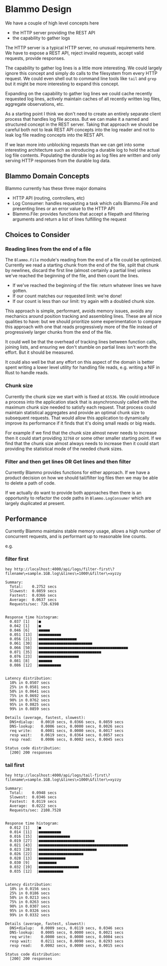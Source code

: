 # Blammo Design

We have a couple of high level concepts here

- the HTTP server providing the REST API
- the capability to gather logs

The HTTP server is a typical HTTP server, no unusual requirements here. We have to expose a REST API, reject invalid requests, accept valid requests, provide responses.

The capability to gather log lines is a little more interesting. We could largely ignore this concept and simply do calls to the filesystem from every HTTP request. We could even shell out to command line tools like `tail` and `grep` but it might be more interesting to expand this concept.

Expanding on the capability to gather log lines we could cache recently requested log lines, actively maintain caches of all recently written log files, aggregate observations, etc.

As a starting point I think we don't need to create an entirely separate client process that handles log file access. But we can make it a named and structured concept in the REST server. Taking that approach we should be careful both not to leak REST API concepts into the log reader and not to leak log file reading concepts into the REST API.

If we lean more into unblocking requests than we can get into some interesting architecture such as introducing a durable log to hold the actual log file contents. Populating the durable log as log files are written and only serving HTTP responses from the durable log data.

## Blammo Domain Concepts

Blammo currently has these three major domains

- HTTP API (routing, controllers, etc)
- Log Consumer: handles requesting a task which calls Blammo.File and presenting lines or an error value to the HTTP API
- Blammo.File: provides functions that accept a filepath and filtering arguments and return a list of lines fulfilling the request

## Choices to Consider

### Reading lines from the end of a file

The `Blammo.File` module's reading from the end of a file could be optimized. Currently we read a starting chunk from the end of the file, split that chunk by newlines, discard the first line (almost certainly a partial line) unless we've reached the beginning of the file, and then count the lines.

- If we've reached the beginning of the file: return whatever lines we have gotten.
- If our count matches our requested limit: we're done!
- If our count is less than our limit: try again with a doubled chunk size.

This approach is simple, performant, avoids memory issues, avoids any mechanics around position tracking and assembling lines. These are all nice qualities to have: but we should prioritize some experimentation to compare this approach with one that reads progressively more of the file instead of progressively larger chunks from the end of the file.

It could well be that the overhead of tracking lines between function calls, joining lists, and ensuring we don't stumble on partial lines isn't worth the effort. But it should be measured.

It could also well be that any effort on this aspect of the domain is better spent writing a lower level utility for handling file reads, e.g. writing a NIF in Rust to handle reads.

### Chunk size

Currently the chunk size we start with is fixed at `65536`. We could introduce a process into the application stack that is asynchronously called with the maximum chunk size needed to satisfy each request. That process could maintain statistical aggregates and provide an optimal chunk size to subsequent requests. That would allow this application to dynamically improve its performance if it finds that it's doing small reads or big reads.

For example if we find that the chunk size almost never needs to increase then it could start providing `32768` or some other smaller starting point. If we find that the chunk size almost always needs to increase then it could start providing the statistical mode of the needed chunk sizes.

### Filter and then get lines OR Get lines and then filter

Currently Blammo provides functions for either approach. If we have a product decision on how we should tail/filter log files then we may be able to delete a path of code.

If we actually do want to provide both approaches then there is an opportunity to refactor the code paths in `Blammo.LogConsumer` which are largely duplicated at present.

## Performance

Currently Blammo maintains stable memory usage, allows a high number of concurrent requests, and is performant up to reasonable line counts.

e.g.

### filter first

```
hey http://localhost:4000/api/logs/filter-first\?filename\=sample.1GB.log\&lines\=1000\&filter\=xyzzy

Summary:
  Total:    0.2752 secs
  Slowest:  0.0859 secs
  Fastest:  0.0366 secs
  Average:  0.0637 secs
  Requests/sec: 726.6398


Response time histogram:
  0.037 [1]   |■
  0.042 [1]   |■
  0.046 [6]   |■■■■■
  0.051 [13]  |■■■■■■■■■■
  0.056 [21]  |■■■■■■■■■■■■■■■■■
  0.061 [30]  |■■■■■■■■■■■■■■■■■■■■■■■■
  0.066 [50]  |■■■■■■■■■■■■■■■■■■■■■■■■■■■■■■■■■■■■■■■■
  0.071 [35]  |■■■■■■■■■■■■■■■■■■■■■■■■■■■■
  0.076 [23]  |■■■■■■■■■■■■■■■■■■
  0.081 [8]   |■■■■■■
  0.086 [12]  |■■■■■■■■■■


Latency distribution:
  10% in 0.0507 secs
  25% in 0.0581 secs
  50% in 0.0641 secs
  75% in 0.0692 secs
  90% in 0.0762 secs
  95% in 0.0825 secs
  99% in 0.0859 secs

Details (average, fastest, slowest):
  DNS+dialup:	0.0010 secs, 0.0366 secs, 0.0859 secs
  DNS-lookup:	0.0006 secs, 0.0000 secs, 0.0026 secs
  req write:	0.0001 secs, 0.0000 secs, 0.0017 secs
  resp wait:	0.0619 secs, 0.0364 secs, 0.0857 secs
  resp read:	0.0006 secs, 0.0002 secs, 0.0045 secs

Status code distribution:
  [200]	200 responses
```

### tail first

```
hey http://localhost:4000/api/logs/tail-first\?filename\=sample.1GB.log\&lines\=1000\&filter\=xyzzy

Summary:
  Total:    0.0948 secs
  Slowest:  0.0346 secs
  Fastest:  0.0119 secs
  Average:  0.0222 secs
  Requests/sec: 2108.7528


Response time histogram:
  0.012 [1]   |■
  0.014 [11]  |■■■■■■■■■■
  0.016 [15]  |■■■■■■■■■■■■■■
  0.019 [27]  |■■■■■■■■■■■■■■■■■■■■■■■■■
  0.021 [43]  |■■■■■■■■■■■■■■■■■■■■■■■■■■■■■■■■■■■■■■■■
  0.023 [28]  |■■■■■■■■■■■■■■■■■■■■■■■■■■
  0.026 [22]  |■■■■■■■■■■■■■■■■■■■■
  0.028 [13]  |■■■■■■■■■■■■
  0.030 [9]   |■■■■■■■■
  0.032 [19]  |■■■■■■■■■■■■■■■■■■
  0.035 [12]  |■■■■■■■■■■■


Latency distribution:
  10% in 0.0156 secs
  25% in 0.0186 secs
  50% in 0.0213 secs
  75% in 0.0263 secs
  90% in 0.0307 secs
  95% in 0.0326 secs
  99% in 0.0332 secs

Details (average, fastest, slowest):
  DNS+dialup:	0.0009 secs, 0.0119 secs, 0.0346 secs
  DNS-lookup:	0.0005 secs, 0.0000 secs, 0.0021 secs
  req write:	0.0000 secs, 0.0000 secs, 0.0004 secs
  resp wait:	0.0211 secs, 0.0090 secs, 0.0293 secs
  resp read:	0.0002 secs, 0.0000 secs, 0.0015 secs

Status code distribution:
  [200]	200 responses
```
